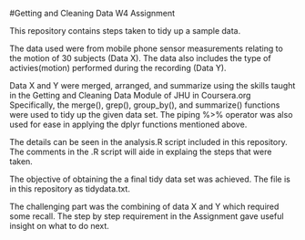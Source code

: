 
#Getting and Cleaning Data W4 Assignment

This repository contains steps taken to tidy up a sample data.

The data used were from mobile phone sensor measurements relating to the motion of 30 subjects (Data X).
The data also includes the type of activies(motion) performed during the recording (Data Y).

Data X and Y were merged, arranged, and summarize using the skills taught in the Getting and Cleaning Data Module of JHU in Coursera.org
Specifically, the merge(), grep(), group_by(), and summarize() functions were used to tidy up the given data set.
The piping %>% operator was also used for ease in applying the dplyr functions mentioned above.

The details can be seen in the analysis.R script included in this repository.
The comments in the .R script will aide in explaing the steps that were taken.

The objective of obtaining the a final tidy data set was achieved. 
The file is in this repository as tidydata.txt.

The challenging part was the combining of data X and Y which required some recall. 
The step by step requirement in the Assignment gave useful insight on what to do next.


